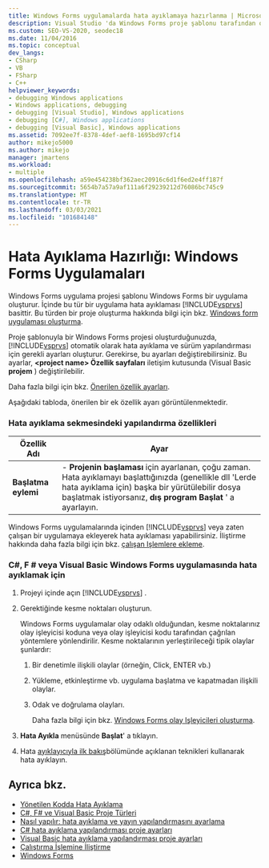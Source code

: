 ```yaml
---
title: Windows Forms uygulamalarda hata ayıklamaya hazırlanma | Microsoft Docs
description: Visual Studio 'da Windows Forms proje şablonu tarafından oluşturulan Windows Forms uygulamalarda hata ayıklamak için hazırlık adımları gerçekleştirin.
ms.custom: SEO-VS-2020, seodec18
ms.date: 11/04/2016
ms.topic: conceptual
dev_langs:
- CSharp
- VB
- FSharp
- C++
helpviewer_keywords:
- debugging Windows applications
- Windows applications, debugging
- debugging [Visual Studio], Windows applications
- debugging [C#], Windows applications
- debugging [Visual Basic], Windows applications
ms.assetid: 7092ee7f-8378-4def-aef8-1695bd97cf14
author: mikejo5000
ms.author: mikejo
manager: jmartens
ms.workload:
- multiple
ms.openlocfilehash: a59e454238bf362aec20916c6d1f6ed2e4ff187f
ms.sourcegitcommit: 5654b7a57a9af111a6f29239212d76086bc745c9
ms.translationtype: MT
ms.contentlocale: tr-TR
ms.lasthandoff: 03/03/2021
ms.locfileid: "101684148"
---
```

# <a name="debugging-preparation-windows-forms-applications"></a>Hata Ayıklama Hazırlığı: Windows Forms Uygulamaları

Windows Forms uygulama projesi şablonu Windows Forms bir uygulama oluşturur. İçinde bu tür bir uygulama hata ayıklaması [!INCLUDE[vsprvs](../code-quality/includes/vsprvs_md.md)] basittir. Bu türden bir proje oluşturma hakkında bilgi için bkz. [Windows form uygulaması oluşturma](../ide/create-csharp-winform-visual-studio.md).

 Proje şablonuyla bir Windows Forms projesi oluşturduğunuzda, [!INCLUDE[vsprvs](../code-quality/includes/vsprvs_md.md)] otomatik olarak hata ayıklama ve sürüm yapılandırması için gerekli ayarları oluşturur. Gerekirse, bu ayarları değiştirebilirsiniz. Bu ayarlar, **\<project name> Özellik sayfaları** iletişim kutusunda (Visual Basic **projem** ) değiştirilebilir.

 Daha fazla bilgi için bkz. [Önerilen özellik ayarları](../debugger/managed-debugging-recommended-property-settings.md).

 Aşağıdaki tabloda, önerilen bir ek özellik ayarı görüntülenmektedir.

### <a name="configuration-properties-in-debug-tab"></a>Hata ayıklama sekmesindeki yapılandırma özellikleri

|**Özellik Adı**|**Ayar**|
|-----------------------|-----------------|
|**Başlatma eylemi**|- **Projenin başlaması** için ayarlanan, çoğu zaman. Hata ayıklamayı başlattığınızda (genellikle dll 'Lerde hata ayıklama için) başka bir yürütülebilir dosya başlatmak istiyorsanız, **dış program Başlat** ' a ayarlayın.|

 Windows Forms uygulamalarında içinden [!INCLUDE[vsprvs](../code-quality/includes/vsprvs_md.md)] veya zaten çalışan bir uygulamaya ekleyerek hata ayıklaması yapabilirsiniz. İliştirme hakkında daha fazla bilgi için bkz. [çalışan Işlemlere ekleme](../debugger/attach-to-running-processes-with-the-visual-studio-debugger.md).

### <a name="to-debug-a-c-f-or-visual-basic-windows-forms-application"></a>C#, F # veya Visual Basic Windows Forms uygulamasında hata ayıklamak için

1. Projeyi içinde açın [!INCLUDE[vsprvs](../code-quality/includes/vsprvs_md.md)] .

2. Gerektiğinde kesme noktaları oluşturun.

    Windows Forms uygulamalar olay odaklı olduğundan, kesme noktalarınız olay işleyicisi koduna veya olay işleyicisi kodu tarafından çağrılan yöntemlere yönlendirilir. Kesme noktalarının yerleştirileceği tipik olaylar şunlardır:

   1. Bir denetimle ilişkili olaylar (örneğin, Click, ENTER vb.)

   2. Yükleme, etkinleştirme vb. uygulama başlatma ve kapatmadan ilişkili olaylar.

   3. Odak ve doğrulama olayları.

      Daha fazla bilgi için bkz. [Windows Forms olay Işleyicileri oluşturma](/dotnet/framework/winforms/creating-event-handlers-in-windows-forms).

3. **Hata Ayıkla** menüsünde **Başlat**' a tıklayın.

4. Hata [ayıklayıcıyla ilk bakış](../debugger/debugger-feature-tour.md)bölümünde açıklanan teknikleri kullanarak hata ayıklayın.

## <a name="see-also"></a>Ayrıca bkz.
- [Yönetilen Kodda Hata Ayıklama](../debugger/debugging-managed-code.md)
- [C#, F# ve Visual Basic Proje Türleri](../debugger/debugging-preparation-csharp-f-hash-and-visual-basic-project-types.md)
- [Nasıl yapılır: hata ayıklama ve yayın yapılandırmasını ayarlama](../debugger/how-to-set-debug-and-release-configurations.md)
- [C# hata ayıklama yapılandırması proje ayarları](../debugger/project-settings-for-csharp-debug-configurations.md)
- [Visual Basic hata ayıklama yapılandırması proje ayarları](../debugger/project-settings-for-a-visual-basic-debug-configuration.md)
- [Çalıştırma İşlemine İliştirme](../debugger/attach-to-running-processes-with-the-visual-studio-debugger.md)
- [Windows Forms](/dotnet/framework/winforms/index)